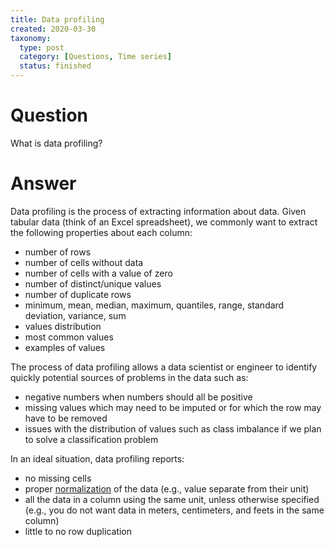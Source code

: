 ```yaml
---
title: Data profiling
created: 2020-03-30
taxonomy:
  type: post
  category: [Questions, Time series]
  status: finished
---
```


# Question
What is data profiling?

# Answer
Data profiling is the process of extracting information about data. Given tabular data (think of an Excel spreadsheet), we commonly want to extract the following properties about each column:
* number of rows
* number of cells without data
* number of cells with a value of zero
* number of distinct/unique values
* number of duplicate rows
* minimum, mean, median, maximum, quantiles, range, standard deviation, variance, sum
* values distribution
* most common values
* examples of values

The process of data profiling allows a data scientist or engineer to identify quickly potential sources of problems in the data such as:
* negative numbers when numbers should all be positive
* missing values which may need to be imputed or for which the row may have to be removed
* issues with the distribution of values such as class imbalance if we plan to solve a classification problem

In an ideal situation, data profiling reports:
* no missing cells
* proper [normalization](https://en.wikipedia.org/wiki/Database_normalization) of the data (e.g., value separate from their unit)
* all the data in a column using the same unit, unless otherwise specified (e.g., you do not want data in meters, centimeters, and feets in the same column)
* little to no row duplication
